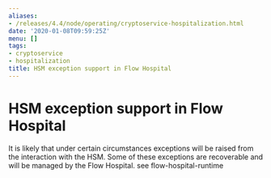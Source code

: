 ```yaml
---
aliases:
- /releases/4.4/node/operating/cryptoservice-hospitalization.html
date: '2020-01-08T09:59:25Z'
menu: []
tags:
- cryptoservice
- hospitalization
title: HSM exception support in Flow Hospital
---
```



# HSM exception support in Flow Hospital

It is likely that under certain circumstances exceptions will be raised from the interaction with the HSM.
Some of these exceptions are recoverable and will be managed by the Flow Hospital.  see flow-hospital-runtime

